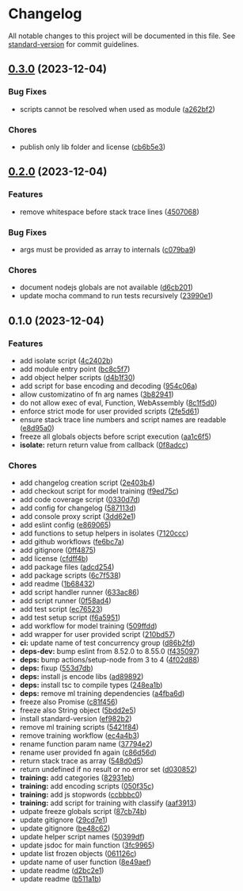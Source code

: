 # Changelog

All notable changes to this project will be documented in this file. See [standard-version](https://github.com/conventional-changelog/standard-version) for commit guidelines.

## [0.3.0](https://github.com/discue/somewhat-secure-insecure-fn-executor/compare/v0.2.0...v0.3.0) (2023-12-04)


### Bug Fixes

* scripts cannot be resolved when used as module ([a262bf2](https://github.com/discue/somewhat-secure-insecure-fn-executor/commit/a262bf27bcb05f6c53236eda16074ca08e8797cc))


### Chores

* publish only lib folder and license ([cb6b5e3](https://github.com/discue/somewhat-secure-insecure-fn-executor/commit/cb6b5e38abfc7fb48f894382f23ff824f2167267))

## [0.2.0](https://github.com/discue/somewhat-secure-insecure-fn-executor/compare/v0.1.0...v0.2.0) (2023-12-04)


### Features

* remove whitespace before stack trace lines ([4507068](https://github.com/discue/somewhat-secure-insecure-fn-executor/commit/4507068fa34bc09e956b9402dfad2331474f0271))


### Bug Fixes

* args must be provided as array to internals ([c079ba9](https://github.com/discue/somewhat-secure-insecure-fn-executor/commit/c079ba9dd0fe14716f860c7b3119a0ed7d0c3e84))


### Chores

* document nodejs globals are not available ([d6cb201](https://github.com/discue/somewhat-secure-insecure-fn-executor/commit/d6cb201e80a56c64b2d97f30cf56414c9583eb75))
* update mocha command to run tests recursively ([23990e1](https://github.com/discue/somewhat-secure-insecure-fn-executor/commit/23990e1dc171c3df5e75489ece39b3ab471b303a))

## 0.1.0 (2023-12-04)


### Features

* add isolate script ([4c2402b](https://github.com/discue/somewhat-secure-insecure-fn-executor/commit/4c2402b9168ff8131b4602e853b9d30d0b97aa3d))
* add module entry point ([bc8c5f7](https://github.com/discue/somewhat-secure-insecure-fn-executor/commit/bc8c5f7981d2374364ae7ec29294452e076b810b))
* add object helper scripts ([d4b1f30](https://github.com/discue/somewhat-secure-insecure-fn-executor/commit/d4b1f309157b01538f8825da9fb2f8609679dd28))
* add script for base encoding and decoding ([954c06a](https://github.com/discue/somewhat-secure-insecure-fn-executor/commit/954c06ada17b78cfa3ea13fa31be36c50388d0b3))
* allow customizatino of fn arg names ([3b82941](https://github.com/discue/somewhat-secure-insecure-fn-executor/commit/3b82941ea99d3896f5a053bc226cc4f87c177218))
* do not allow exec of eval, Function, WebAssembly ([8c1f5d0](https://github.com/discue/somewhat-secure-insecure-fn-executor/commit/8c1f5d0e4f46307ad3b691efe1f3b0832cf2d80f))
* enforce strict mode for user provided scripts ([2fe5d61](https://github.com/discue/somewhat-secure-insecure-fn-executor/commit/2fe5d61dd23cc0037a55ecd1f949d9f9b8c8c05c))
* ensure stack trace line numbers and script names are readable ([e8d95a0](https://github.com/discue/somewhat-secure-insecure-fn-executor/commit/e8d95a09fcf8cdc72b1c3833889321bc0801382f))
* freeze all globals objects before script execution ([aa1c6f5](https://github.com/discue/somewhat-secure-insecure-fn-executor/commit/aa1c6f52da737a8883ef1e522cc5511384bd432d))
* **isolate:** return return value from callback ([0f8adcc](https://github.com/discue/somewhat-secure-insecure-fn-executor/commit/0f8adcc827ba63774e7ce9cd8b83d38ecb3002de))


### Chores

* add changelog creation script ([2e403b4](https://github.com/discue/somewhat-secure-insecure-fn-executor/commit/2e403b44203202f20d654680ebf57a90fa080b0c))
* add checkout script for model training ([f9ed75c](https://github.com/discue/somewhat-secure-insecure-fn-executor/commit/f9ed75c729404897a1e2957548e3d343d0013206))
* add code coverage script ([0330d7d](https://github.com/discue/somewhat-secure-insecure-fn-executor/commit/0330d7df58f4b4bfb0b3c5db9057d9d4fb2f8b47))
* add config for changelog ([587113d](https://github.com/discue/somewhat-secure-insecure-fn-executor/commit/587113d0846f63c9062d9c618ea32cc6169970e0))
* add console proxy script ([3dd62e1](https://github.com/discue/somewhat-secure-insecure-fn-executor/commit/3dd62e10b3fc4b7197e294a57b77161fb430c330))
* add eslint config ([e869065](https://github.com/discue/somewhat-secure-insecure-fn-executor/commit/e86906561023854ccb99f3ac8056fc6ce279f346))
* add functions to setup helpers in isolates ([7120ccc](https://github.com/discue/somewhat-secure-insecure-fn-executor/commit/7120ccce4c46c00fbfd34b902d74add77241c1be))
* add github workflows ([fe6bc7a](https://github.com/discue/somewhat-secure-insecure-fn-executor/commit/fe6bc7a8f04dea958361e12e50876cbb05ffc51f))
* add gitignore ([0ff4875](https://github.com/discue/somewhat-secure-insecure-fn-executor/commit/0ff487507cc9bdc3f391fddaaaaca9bf520237e0))
* add license ([cfdff4b](https://github.com/discue/somewhat-secure-insecure-fn-executor/commit/cfdff4bc915589598776566cbd02decb8a6d4e37))
* add package files ([adcd254](https://github.com/discue/somewhat-secure-insecure-fn-executor/commit/adcd254df02859bd35b4cde993e2c3f28c045448))
* add package scripts ([6c7f538](https://github.com/discue/somewhat-secure-insecure-fn-executor/commit/6c7f538226825267553bb950e4d008f94756dfc6))
* add readme ([1b68432](https://github.com/discue/somewhat-secure-insecure-fn-executor/commit/1b6843204d0a328213c4897c92087c639403415d))
* add script handler runner ([633ac86](https://github.com/discue/somewhat-secure-insecure-fn-executor/commit/633ac8654d66ef82d0f29655d22d10a35447820c))
* add script runner ([0f58ad4](https://github.com/discue/somewhat-secure-insecure-fn-executor/commit/0f58ad48ca90ba683a91a632b649e3e6702073c6))
* add test script ([ec76523](https://github.com/discue/somewhat-secure-insecure-fn-executor/commit/ec76523eae4ef01f5c1669bf9509a1258964682a))
* add test setup script ([f6a5951](https://github.com/discue/somewhat-secure-insecure-fn-executor/commit/f6a5951cf72ce81e5efa5ebca79c2c80987ed296))
* add workflow for model training ([509ffdd](https://github.com/discue/somewhat-secure-insecure-fn-executor/commit/509ffdde44f87a327dd12bc70d88d83e7fe40662))
* add wrapper for user provided script ([210bd57](https://github.com/discue/somewhat-secure-insecure-fn-executor/commit/210bd5708d43e28d1b37aa1917a707eb551e34d2))
* **ci:** update name of test concurrency group ([d86b2fd](https://github.com/discue/somewhat-secure-insecure-fn-executor/commit/d86b2fd205ea611eb0ea9fa47b6b3ee6e6e36bd0))
* **deps-dev:** bump eslint from 8.52.0 to 8.55.0 ([f435097](https://github.com/discue/somewhat-secure-insecure-fn-executor/commit/f4350976e8370829ad6ba89e6c239ad297c3f736))
* **deps:** bump actions/setup-node from 3 to 4 ([4f02d88](https://github.com/discue/somewhat-secure-insecure-fn-executor/commit/4f02d88dc3f471cd094d73083b29ab27456c6391))
* **deps:** fixup ([553d7db](https://github.com/discue/somewhat-secure-insecure-fn-executor/commit/553d7db492ad7ff6fe4bb94aacd7b64f0d2a625d))
* **deps:** install js encode libs ([ad89892](https://github.com/discue/somewhat-secure-insecure-fn-executor/commit/ad89892340d3d4134cda7b26d5c05c06225edac3))
* **deps:** install tsc to compile types ([248ea1b](https://github.com/discue/somewhat-secure-insecure-fn-executor/commit/248ea1be2bb64d5a08cb542de7af4fb59770fc6d))
* **deps:** remove ml training dependencies ([a4fba6d](https://github.com/discue/somewhat-secure-insecure-fn-executor/commit/a4fba6df0f2f69862d4add78ff55706d87477837))
* freeze also Promise ([c81f456](https://github.com/discue/somewhat-secure-insecure-fn-executor/commit/c81f456813e179d611be0ba36baac021d836996c))
* freeze also String object ([5bdd2e5](https://github.com/discue/somewhat-secure-insecure-fn-executor/commit/5bdd2e58017d64bcc5348715272cf888befb164d))
* install standard-version ([ef982b2](https://github.com/discue/somewhat-secure-insecure-fn-executor/commit/ef982b24dd45172fc989e602ad984b568b090d23))
* remove ml training scripts ([5421f84](https://github.com/discue/somewhat-secure-insecure-fn-executor/commit/5421f84006409ad7eba1457a2d46ff949112d8e3))
* remove training workflow ([ec4a4b3](https://github.com/discue/somewhat-secure-insecure-fn-executor/commit/ec4a4b35e631d93ecbb640a243f82cc15f53f73d))
* rename function param name ([37794e2](https://github.com/discue/somewhat-secure-insecure-fn-executor/commit/37794e2779106e68c1af29e3f7b362a4522d40c5))
* rename user provided fn again ([c86d56d](https://github.com/discue/somewhat-secure-insecure-fn-executor/commit/c86d56dbebca1b3623275ba499a991391f282912))
* return stack trace as array ([548d0d5](https://github.com/discue/somewhat-secure-insecure-fn-executor/commit/548d0d509264f0e1ce1fe2e8024f4422ed27ac48))
* return undefined if no result or no error set ([d030852](https://github.com/discue/somewhat-secure-insecure-fn-executor/commit/d03085213d4f31e3a0602ddc93a45ec7c48b35db))
* **training:** add categories ([82931eb](https://github.com/discue/somewhat-secure-insecure-fn-executor/commit/82931eb359d0562204ec590a2acfce29a45679bf))
* **training:** add encoding scripts ([050f35c](https://github.com/discue/somewhat-secure-insecure-fn-executor/commit/050f35ceba99858cfe42c2482e8bb23add96af23))
* **training:** add js stopwords ([ccbbbc0](https://github.com/discue/somewhat-secure-insecure-fn-executor/commit/ccbbbc038e86c3b6329601cce1ebe83c11f736a1))
* **training:** add script for training with classify ([aaf3913](https://github.com/discue/somewhat-secure-insecure-fn-executor/commit/aaf3913144fed726fb5715eab2fafcdb1a5be20a))
* udpate freeze globals script ([87cb74b](https://github.com/discue/somewhat-secure-insecure-fn-executor/commit/87cb74be364c4b2183ea88a4d394b9ad174991a5))
* update gitignore ([29cd7e1](https://github.com/discue/somewhat-secure-insecure-fn-executor/commit/29cd7e11f054b85613a18ec40672c1e579649cf6))
* update gitignore ([be48c62](https://github.com/discue/somewhat-secure-insecure-fn-executor/commit/be48c6268df49ea4f3eac693dfbb1b17c67d497d))
* update helper script names ([50399df](https://github.com/discue/somewhat-secure-insecure-fn-executor/commit/50399df82aae086ab383bcd780473d964f80acd6))
* update jsdoc for main function ([3fc9965](https://github.com/discue/somewhat-secure-insecure-fn-executor/commit/3fc996564b7f05f06d8932b97b8ffee14337bc79))
* update list frozen objects ([061126c](https://github.com/discue/somewhat-secure-insecure-fn-executor/commit/061126c8d6d36a932f6ab3a4b2d140a3cd14c83d))
* update name of user function ([8e49aef](https://github.com/discue/somewhat-secure-insecure-fn-executor/commit/8e49aef6428626f46c7bf0d303212bf600f63132))
* update readme ([d2bc2e1](https://github.com/discue/somewhat-secure-insecure-fn-executor/commit/d2bc2e114cbe8e31d7a1c0a917f79f1540fe7ed3))
* update readme ([b511a1b](https://github.com/discue/somewhat-secure-insecure-fn-executor/commit/b511a1b246a19975c90556e4e3992153d7bf84af))
